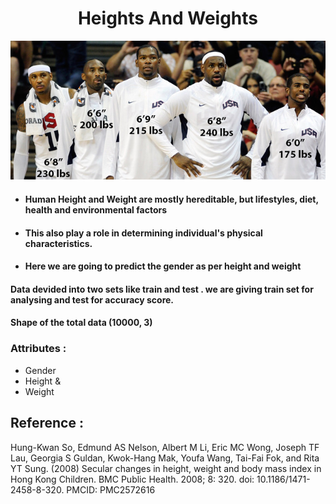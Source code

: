 # <div align="center"> Heights And Weights </div>
<p align="center">
  <img src="players.jpg">
</p>

- #### Human Height and Weight are mostly hereditable, but lifestyles, diet, health and environmental factors
- #### This also play a role in determining individual's physical characteristics. 
- #### Here we are going to predict the gender as per height and weight

#### Data devided into two sets like train and test . we are giving train set for analysing and test for accuracy score.

#### Shape of the total data (10000, 3)

### Attributes :
- Gender 
- Height & 
- Weight 

## Reference : 

Hung-Kwan So, Edmund AS Nelson, Albert M Li, Eric MC Wong, Joseph TF Lau, Georgia S Guldan, Kwok-Hang Mak, Youfa Wang, Tai-Fai Fok, and Rita YT Sung. (2008) Secular changes in height, weight and body mass index in Hong Kong Children. BMC Public Health. 2008; 8: 320. doi: 10.1186/1471-2458-8-320. PMCID: PMC2572616
